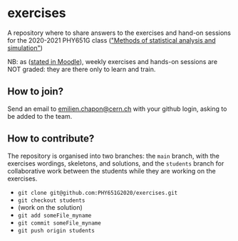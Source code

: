 # exercises
A repository where to share answers to the exercises and hand-on sessions for the 2020-2021 PHY651G class (["Methods of statistical analysis and simulation"](https://moodle.polytechnique.fr/course/view.php?id=11113))

NB: as ([stated in Moodle](https://moodle.polytechnique.fr/mod/page/view.php?id=132496)), weekly exercises and hands-on sessions are NOT graded: they are there only to learn and train.

## How to join?
Send an email to emilien.chapon@cern.ch with your github login, asking to be added to the team.

## How to contribute?
The repository is organised into two branches: the `main` branch, with the exercises wordings, skeletons, and solutions, and the `students` branch for collaborative work between the students while they are working on the exercises.
* `git clone git@github.com:PHY651G2020/exercises.git`
* `git checkout students` 
* (work on the solution)
* `git add someFile_myname`
* `git commit someFile_myname`
* `git push origin students`

